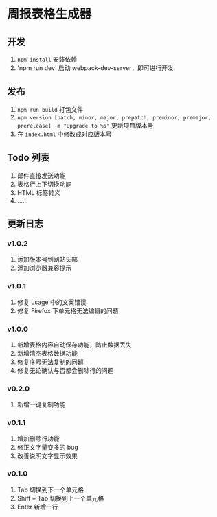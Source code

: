 # 周报表格生成器

## 开发
1. `npm install` 安装依赖
2. 'npm run dev' 启动 webpack-dev-server，即可进行开发

## 发布
1. `npm run build` 打包文件
2. `npm version [patch, minor, major, prepatch, preminor, premajor, prerelease] -m "Upgrade to %s"` 更新项目版本号
3. 在 `index.html` 中修改成对应版本号

## Todo 列表
1. 邮件直接发送功能
2. 表格行上下切换功能
3. HTML 标签转义
4. ……

## 更新日志

### v1.0.2
1. 添加版本号到网站头部
2. 添加浏览器兼容提示

### v1.0.1
1. 修复 usage 中的文案错误
2. 修复 Firefox 下单元格无法编辑的问题

### v1.0.0
1. 新增表格内容自动保存功能，防止数据丢失
2. 新增清空表格数据功能
3. 修复序号无法复制的问题
4. 修复无论确认与否都会删除行的问题

### v0.2.0
1. 新增一键复制功能

### v0.1.1
1. 增加删除行功能
2. 修正文字量变多的 bug
3. 改善说明文字显示效果

### v0.1.0
1. Tab 切换到下一个单元格
2. Shift + Tab 切换到上一个单元格
3. Enter 新增一行